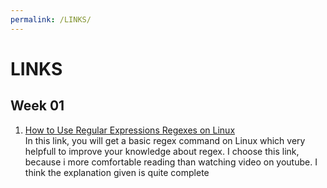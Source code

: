 ```yaml
---
permalink: /LINKS/
---
```


# LINKS

## Week 01
1. [How to Use Regular Expressions Regexes on Linux](https://www.howtogeek.com/661101/how-to-use-regular-expressions-regexes-on-linux/)<br>
In this link, you will get a basic regex command on Linux which very helpfull to improve your knowledge about regex. I choose this link, because i more comfortable reading than watching video on youtube. I think the explanation given is quite complete